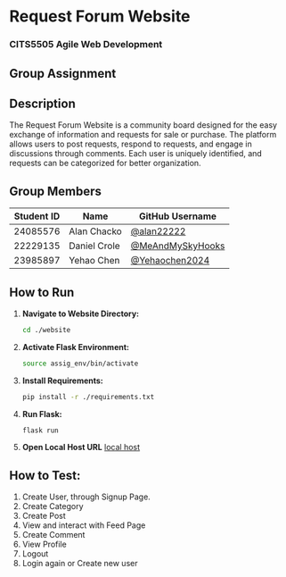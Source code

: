 # Request Forum Website

### CITS5505 Agile Web Development
## Group Assignment


## Description
The Request Forum Website is a community board designed for the easy exchange of information and requests for sale or purchase. The platform allows users to post requests, respond to requests, and engage in discussions through comments. Each user is uniquely identified, and requests can be categorized for better organization.


## Group Members

| Student ID | Name          | GitHub Username     |
| ---------- | ------------- | ------------------- |
| 24085576   | Alan Chacko   | [@alan22222](https://github.com/alan22222)          |
| 22229135   | Daniel Crole  | [@MeAndMySkyHooks](https://github.com/MeAndMySkyHooks)    |
| 23985897   | Yehao Chen    | [@Yehaochen2024](https://github.com/Yehaochen2024)      |


## How to Run
1. **Navigate to Website Directory:**
   ```bash
   cd ./website
   ```

2. **Activate Flask Environment:**
   ```bash
   source assig_env/bin/activate
   ```

3. **Install Requirements:**
   ```bash
   pip install -r ./requirements.txt
   ```
   
4. **Run Flask:**
    ```bash
    flask run
    ```

5. **Open Local Host URL**
   [local host](http://127.0.0.1:5000)


## How to Test:
1. Create User, through Signup Page.
2. Create Category
3. Create Post
4. View and interact with Feed Page
5. Create Comment
6. View Profile
7. Logout
8. Login again or Create new user

